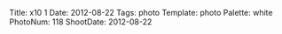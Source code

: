 Title: x10 1
Date: 2012-08-22
Tags: photo
Template: photo
Palette: white
PhotoNum: 118
ShootDate: 2012-08-22
